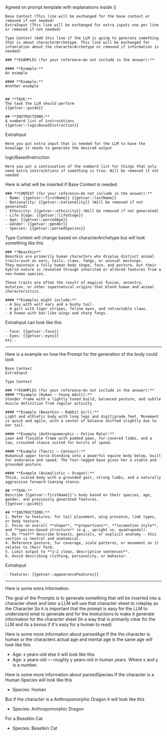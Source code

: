 Agreed on prompt template with explanations inside ()

```
Base Context (This line will be exchanged for the base context or removed if not needed)
ExtraInput (This line will be exchanged for extra inputs one per line or removed if not needed)

Type Context (Add this line if the LLM is going to generate something that is about characterArchetype. This line will be exchanged for infomration about the characterArchetype or removed if information is needed)

### **EXAMPLES (for your reference—do not include in the answer):**

#### **Example:**  
An example

#### **Example:**  
Another example


## **TASK:**  
The task the LLM should perform
{{getvar::guide}}

## **INSTRUCTIONS:**  
A numberd list of instrucktions
{{getvar::logicBasedInstruction}}
```

ExtraInput
```
Here you put extra input that is needed for the LLM to have the knowlage it needs to generate the desired output
```

logicBasedInstruction
```
Here you put a continuation of the numberd list for things that only need extra instrucktions if something is true. Will be removed if not needed
```

Here is what will be inserted if Base Context is needed
```
### **CONTEXT (for your reference—do not include in the answer):**
- Name: {{getvar::firstName}} {{getvar::lastName}}
- Nationality: {{getvar::nationality}} (Will be removed if not generated)
- Ethnicity: {{getvar::ethnicity}} (Will be removed if not generated)
- Life Stage: {{getvar::lifeStage}}
- Age: {{getvar::parcedAge}}
- Gender: {{getvar::gender}}
- Species: {{getvar::parsedSpecies}}
```

Type Context will change based on characterArchetype but will look something like this
```
### **Beastkin**
Beastkin are primarily human characters who display distinct animal traits—such as ears, tails, claws, fangs, or unusual markings.  
They maintain a fully human body shape, face, and posture, but their hybrid nature is revealed through inherited or altered features from a non-human species.

These traits are often the result of magical fusion, ancestry, mutation, or other supernatural origins that blend human and animal characteristics.

#### **Examples might include:**
- A boy with wolf ears and a bushy tail.
- A girl with tiger stripes, feline eyes, and retractable claws.
- A human with bat-like wings and sharp fangs.
```

ExtraInput can look like this
```
- Face: {{getvar::face}}
- Eyes: {{getvar::eyes}}
etc..
```

---

Here is a example on how the Prompt for the generation of the body could look

```
Base Context
ExtraInput
 
Type Context

### **EXAMPLES (for your reference—do not include in the answer):**
#### **Example (Human – Young Adult):**
Slender frame with a lightly toned build, balanced posture, and subtle muscle definition from regular activity.

#### **Example (Beastkin – Rabbit Girl):**
Light and athletic body with long legs and digitigrade feet. Movement is quick and agile, with a center of balance shifted slightly due to her tail.

#### **Example (Anthropomorphic – Feline Male):**
Lean and flexible frame with padded paws, fur-covered limbs, and a low, crouched stance suited for bursts of speed.

#### **Example (Tauric – Centaur):**
Humanoid upper torso blending into a powerful equine body below, built for endurance and speed. The four-legged base gives her a stable and grounded posture.

#### **Example (Animalistic – Dragon):**
Thick, scaled body with a grounded gait, strong limbs, and a naturally aggressive forward-leaning stance.

## **TASK:**
Describe {{getvar::firstName}}’s body based on their species, age, gender, and previously generated features.
{{getvar::guide}}

## **INSTRUCTIONS:**
1. Refer to Features: for tail placement, wing presence, limb types, or body texture.
2. Focus on overall **shape**, **proportions**, **locomotion style**, and **species-based structure** (e.g., upright vs. quadrupedal).
3. Do **not** describe breasts, genitals, or explicit anatomy — this section is neutral and anatomical.
4. Reference posture, fur coverage, scale patterns, or movement as it relates to their form.
5. Limit output to **1–2 clean, descriptive sentences**.
6. Avoid describing clothing, personality, or behavior.
```

ExtraInput
```
- Features: {{getvar::appearanceFeatures}}
```

---

Here is some extra information.

The goal of the Prompts is to generate something that will be inserted into a character sheet and later a LLM will use that character sheet to roleplay as the Character
So it is important that the prompt is easy for the LLM to understand what to generate and for the Instructions to make it generate information for the character sheet (In a way that is primarily clear for the LLM and its a bonus if it's easy for a human to read)

Here is some more information about parsedAge
If the the character is human or the characters actual age and mental age is the same age will look like this
- Age: x years-old
else it will look like this
- Age: x years-old — roughly y years-old in human years.
Where x and y is a number.

Here is some more information about parsedSpecies
If the character is a Human Species will look like this
- Species: Human

But if the character is a Anthropomorphic Dragon it will look like this
- Species: Anthropomorphic Dragon

For a Beastkin Cat
- Species: Beastkin Cat

